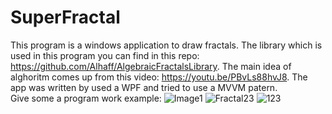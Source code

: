 # SuperFractal

This program is a windows application to draw fractals. The library which is used in this program you can find in this repo: https://github.com/Alhaff/AlgebraicFractalsLibrary. The main idea of alghoritm comes up from this video: https://youtu.be/PBvLs88hvJ8.  The app was written by used a WPF and tried to use a MVVM patern.
<br>
Give some a program work example:
![Image1](https://github.com/Alhaff/SuperFractal/assets/74818434/a2d58045-b23f-4f02-ab68-7d2a5927c1e3)
![Fractal23](https://github.com/Alhaff/SuperFractal/assets/74818434/2a63c6f9-fc9c-4ba4-9809-c7962f411c56)
![123](https://github.com/Alhaff/SuperFractal/assets/74818434/f8e2bab4-fd1c-47d4-85ad-5990496f7217)
